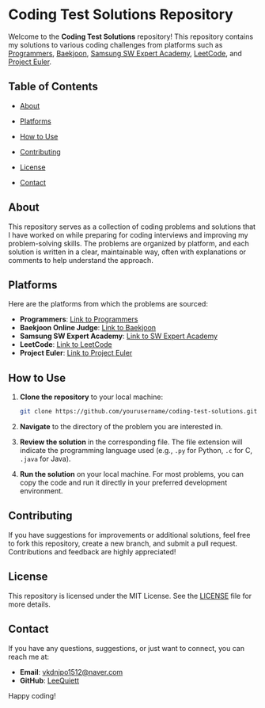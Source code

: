 # Coding Test Solutions Repository

Welcome to the **Coding Test Solutions** repository! This repository contains my solutions to various coding challenges from platforms such as [Programmers](https://programmers.co.kr/), [Baekjoon](https://www.acmicpc.net/), [Samsung SW Expert Academy](https://swexpertacademy.com/), [LeetCode](https://leetcode.com/), and [Project Euler](https://projecteuler.net/).

## Table of Contents

- [About](#about)
- [Platforms](#platforms)
- [How to Use](#how-to-use)
- [Contributing](#contributing)
- [License](#license)
- [Contact](#contact)

  <!--
   - [Directory Structure](#directory-structure)
    -->

## About

This repository serves as a collection of coding problems and solutions that I have worked on while preparing for coding interviews and improving my problem-solving skills. The problems are organized by platform, and each solution is written in a clear, maintainable way, often with explanations or comments to help understand the approach.

## Platforms

Here are the platforms from which the problems are sourced:

- **Programmers**: [Link to Programmers](https://programmers.co.kr/)
- **Baekjoon Online Judge**: [Link to Baekjoon](https://www.acmicpc.net/)
- **Samsung SW Expert Academy**: [Link to SW Expert Academy](https://swexpertacademy.com/)
- **LeetCode**: [Link to LeetCode](https://leetcode.com/)
- **Project Euler**: [Link to Project Euler](https://projecteuler.net/)

<!-- ## Directory Structure

The repository is organized by platform and then by problem. Each problem may include the following files:

/<platform>/
/<problem-name>/
- README.md # Problem description (optional)
- solution.<ext> # Solution file (C, Python, Java, etc.)
- input.txt # Sample input (optional)
- output.txt # Sample output (optional)

mathematica
코드 복사

For example:

/Programmers/
/kth-largest-number/
- README.md
- solution.py
/Baekjoon/
/1000-addition/
- solution.c
/LeetCode/
/two-sum/
- solution.java

markdown
코드 복사
-->
## How to Use

1. **Clone the repository** to your local machine:
    ```bash
    git clone https://github.com/yourusername/coding-test-solutions.git
    ```

2. **Navigate** to the directory of the problem you are interested in.

3. **Review the solution** in the corresponding file. The file extension will indicate the programming language used (e.g., `.py` for Python, `.c` for C, `.java` for Java).

4. **Run the solution** on your local machine. For most problems, you can copy the code and run it directly in your preferred development environment.

## Contributing

If you have suggestions for improvements or additional solutions, feel free to fork this repository, create a new branch, and submit a pull request. Contributions and feedback are highly appreciated!

## License

This repository is licensed under the MIT License. See the [LICENSE](./LICENSE) file for more details.

## Contact

If you have any questions, suggestions, or just want to connect, you can reach me at:

- **Email**: vkdnjpo1512@naver.com
- **GitHub**: [LeeQuiett](https://github.com/LeeQuiett)

Happy coding!
